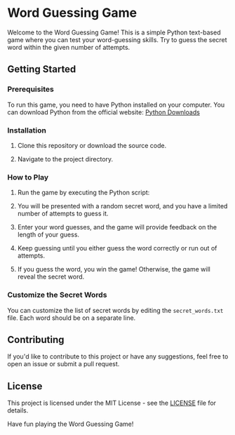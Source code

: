 # Word Guessing Game

Welcome to the Word Guessing Game! This is a simple Python text-based game where you can test your word-guessing skills. Try to guess the secret word within the given number of attempts.

## Getting Started

### Prerequisites

To run this game, you need to have Python installed on your computer. You can download Python from the official website: [Python Downloads](https://www.python.org/downloads/)

### Installation

1. Clone this repository or download the source code.


2. Navigate to the project directory.


### How to Play

1. Run the game by executing the Python script:


2. You will be presented with a random secret word, and you have a limited number of attempts to guess it.

3. Enter your word guesses, and the game will provide feedback on the length of your guess.

4. Keep guessing until you either guess the word correctly or run out of attempts.

5. If you guess the word, you win the game! Otherwise, the game will reveal the secret word.

### Customize the Secret Words

You can customize the list of secret words by editing the `secret_words.txt` file. Each word should be on a separate line.

## Contributing

If you'd like to contribute to this project or have any suggestions, feel free to open an issue or submit a pull request.

## License

This project is licensed under the MIT License - see the [LICENSE](LICENSE) file for details.

Have fun playing the Word Guessing Game!
